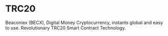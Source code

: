 # TRC20
Beaconiex (BECX), Digital Money Cryptocurrency, instants global and easy to use. Revolutionary TRC20 Smart Contract Technology.
